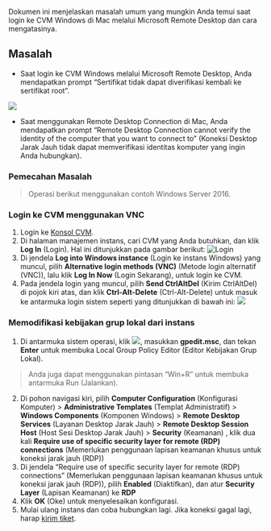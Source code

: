 Dokumen ini menjelaskan masalah umum yang mungkin Anda temui saat login ke CVM Windows di Mac melalui Microsoft Remote Desktop dan cara mengatasinya.
## Masalah

- Saat login ke CVM Windows melalui Microsoft Remote Desktop, Anda mendapatkan prompt “Sertifikat tidak dapat diverifikasi kembali ke sertifikat root”.

<img src="https://main.qcloudimg.com/raw/070b9c862d6928988768b266461bc816.png" data-nonescope="true" />

- Saat menggunakan Remote Desktop Connection di Mac, Anda mendapatkan prompt “Remote Desktop Connection cannot verify the identity of the computer that you want to connect to” (Koneksi Desktop Jarak Jauh tidak dapat memverifikasi identitas komputer yang ingin Anda hubungkan).


### Pemecahan Masalah
> Operasi berikut menggunakan contoh Windows Server 2016.
>

### Login ke CVM menggunakan VNC

1. Login ke [Konsol CVM](https://console.cloud.tencent.com/cvm/index).
2. Di halaman manajemen instans, cari CVM yang Anda butuhkan, dan klik **Log In** (Login). Hal ini ditunjukkan pada gambar berikut:
![Login](https://main.qcloudimg.com/raw/d9ccf04da21f4ac86d624742c87d5628.png)
3. Di jendela **Log into Windows instance** (Login ke instans Windows) yang muncul, pilih **Alternative login methods (VNC)** (Metode login alternatif (VNC)), lalu klik **Log In Now** (Login Sekarang), untuk login ke CVM.
4. Pada jendela login yang muncul, pilih **Send CtrlAltDel** (Kirim CtrlAltDel) di pojok kiri atas, dan klik **Ctrl-Alt-Delete** (Ctrl-Alt-Delete) untuk masuk ke antarmuka login sistem seperti yang ditunjukkan di bawah ini:
![](https://main.qcloudimg.com/raw/5064251ea86085326e86884a1c13ef6b.png)

### Memodifikasi kebijakan grup lokal dari instans

1. Di antarmuka sistem operasi, klik <img src="https://main.qcloudimg.com/raw/330624bafb194914948c8ebd9e47334d.png" style="margin: 0;">, masukkan **gpedit.msc**, dan tekan **Enter** untuk membuka Local Group Policy Editor (Editor Kebijakan Grup Lokal).
> Anda juga dapat menggunakan pintasan “Win+R” untuk membuka antarmuka Run (Jalankan).
>
2. Di pohon navigasi kiri, pilih **Computer Configuration** (Konfigurasi Komputer) > **Administrative Templates** (Templat Administratif) > **Windows Components** (Komponen Windows) > **Remote Desktop Services** (Layanan Desktop Jarak Jauh) > **Remote Desktop Session Host** (Host Sesi Desktop Jarak Jauh) > **Security** (Keamanan) , klik dua kali **Require use of specific security layer for remote (RDP) connections** (Memerlukan penggunaan lapisan keamanan khusus untuk koneksi jarak jauh (RDP))
3. Di jendela “Require use of specific security layer for remote (RDP) connections” (Memerlukan penggunaan lapisan keamanan khusus untuk koneksi jarak jauh (RDP)), pilih **Enabled** (Diaktifkan), dan atur **Security Layer** (Lapisan Keamanan) ke **RDP** 
4. Klik **OK** (Oke) untuk menyelesaikan konfigurasi.
5. Mulai ulang instans dan coba hubungkan lagi.
Jika koneksi gagal lagi, harap [kirim tiket](https://console.cloud.tencent.com/workorder/category?level1_id=6&level2_id=7&source=0&data_title=%E4%BA%91%E6%9C%8D%E5%8A%A1%E5%99%A8CVM&level3_id=142&radio_title=%E4%BA%91%E6%9C%8D%E5%8A%A1%E5%99%A8%E7%99%BB%E5%BD%95%E4%B8%8D%E4%B8%8A&queue=15&scene_code=12686&step=2).
